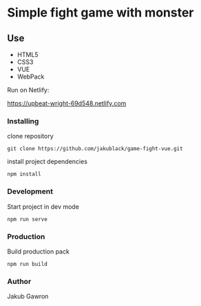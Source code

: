 # Simple fight game with monster

## Use

* HTML5
* CSS3
* VUE
* WebPack

Run on Netlify:

https://upbeat-wright-69d548.netlify.com


### Installing

clone repository

```
git clone https://github.com/jakublack/game-fight-vue.git
```

install project dependencies

```
npm install
```

### Development

Start project in dev mode

```
npm run serve
```

### Production
Build production pack

```
npm run build
```

### Author

Jakub Gawron
